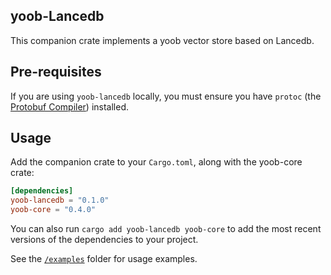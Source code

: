 <!-- <div style="display: flex; align-items: center; justify-content: center;">
    <picture>
        <source media="(prefers-color-scheme: dark)" srcset="../img/yoob_logo_dark.svg">
        <source media="(prefers-color-scheme: light)" srcset="../img/yoob_logo.svg">
        <img src="../img/yoob_logo.svg" width="200" alt="yoob logo">
    </picture>
    <span style="font-size: 48px; margin: 0 20px; font-weight: regular; font-family: Open Sans, sans-serif;"> + </span>
    <picture>
        <source media="(prefers-color-scheme: dark)" srcset="https://companieslogo.com/img/oyoob/MDB_BIG.D-96d632a9.png?t=1720244492">
        <source media="(prefers-color-scheme: light)" srcset="https://cdn.iconscout.com/icon/free/png-256/free-mongodb-logo-icon-download-in-svg-png-gif-file-formats--wordmark-programming-langugae-freebies-pack-logos-icons-1175140.png?f=webp&w=256">
        <img src="https://cdn.iconscout.com/icon/free/png-256/free-mongodb-logo-icon-download-in-svg-png-gif-file-formats--wordmark-programming-langugae-freebies-pack-logos-icons-1175140.png?f=webp&w=256" width="200" alt="MongoDB logo">
    </picture>
</div>

<br><br> -->

## yoob-Lancedb
This companion crate implements a yoob vector store based on Lancedb.

## Pre-requisites
If you are using `yoob-lancedb` locally, you must ensure you have `protoc` (the [Protobuf Compiler](https://protobuf.dev/installation/)) installed.

## Usage

Add the companion crate to your `Cargo.toml`, along with the yoob-core crate:

```toml
[dependencies]
yoob-lancedb = "0.1.0"
yoob-core = "0.4.0"
```

You can also run `cargo add yoob-lancedb yoob-core` to add the most recent versions of the dependencies to your project.

See the [`/examples`](./examples) folder for usage examples.

